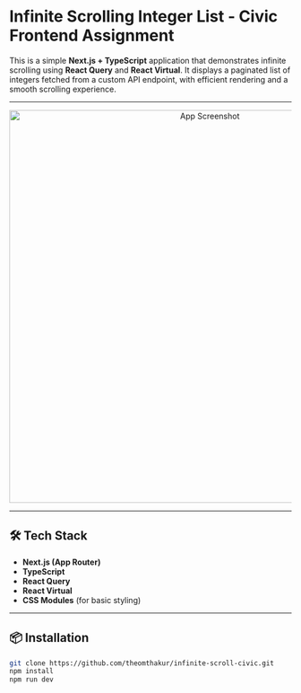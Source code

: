 # Infinite Scrolling Integer List - Civic Frontend Assignment

This is a simple **Next.js + TypeScript** application that demonstrates infinite scrolling using **React Query** and **React Virtual**. It displays a paginated list of integers fetched from a custom API endpoint, with efficient rendering and a smooth scrolling experience.

---

<p align="center">
  <img src="![image](https://github.com/user-attachments/assets/5a8b73cf-98c6-46d0-91ee-64718ac6c0af)
" alt="App Screenshot" width="700" />
</p>

---

## 🛠 Tech Stack

- **Next.js (App Router)**
- **TypeScript**
- **React Query**
- **React Virtual**
- **CSS Modules** (for basic styling)

---

## 📦 Installation

```bash
git clone https://github.com/theomthakur/infinite-scroll-civic.git
npm install
npm run dev
